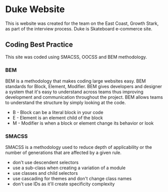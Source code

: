 # Duke Website

This is website was created for the team on the East Coast, Growth Stark, as part of the interview process. Duke is Skateboard e-commerce site.

## Coding Best Practice

This site was coded using SMACSS, OOCSS and BEM methodology.

### BEM

BEM is a methodology that makes coding large websites easy. BEM standards for Block, Element, Modifier. BEM gives developers and designer a system that it's easy to understand across teams thus improving development and communication throughout the project.  BEM allows teams to understand the structure by simply looking at the code. 

* B - Block can be a literal block in your code
* E - Element is an element child of the block
* M - Modifier is when a block or element change its behavior or look

### SMACSS 

SMACSS is a methodology used to reduce depth of applicability or the number of generations that are affected by a given rule.

* don't use descendent selectors
* use a sub-class when creating a variation of a module
* use classes and child selectors
* use cascading for themes and don't change class names
* don't use IDs as it'll create specificity complexity